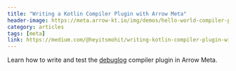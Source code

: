 ```yaml
---
title: "Writing a Kotlin Compiler Plugin with Arrow Meta"
header-image: https://meta.arrow-kt.io/img/demos/hello-world-compiler-plugin.gif
category: articles
tags: [meta]
link: https://medium.com/@heyitsmohit/writing-kotlin-compiler-plugin-with-arrow-meta-cf7b3689aa3e
---
```


Learn how to write and test the [debuglog](https://github.com/kevinmost/debuglog) compiler plugin in Arrow Meta.
